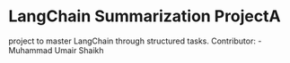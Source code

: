 # LangChain Summarization ProjectA 
project to master LangChain through structured tasks. 
Contributor: - Muhammad Umair Shaikh
